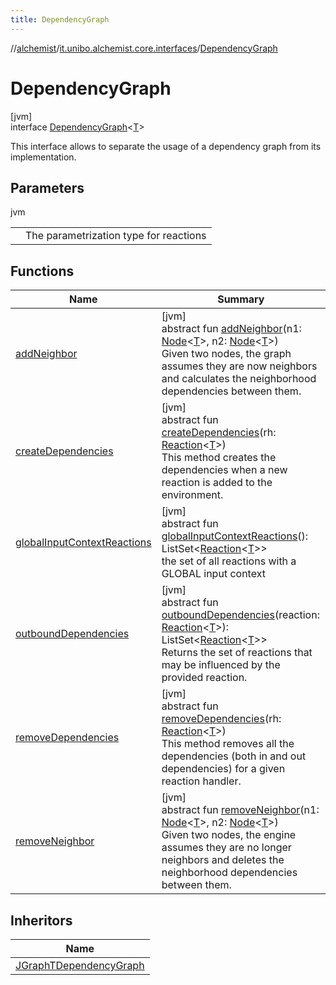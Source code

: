 ```yaml
---
title: DependencyGraph
---
```

//[alchemist](../../../index.html)/[it.unibo.alchemist.core.interfaces](../index.html)/[DependencyGraph](index.html)



# DependencyGraph



[jvm]\
interface [DependencyGraph](index.html)<[T](index.html)>

This interface allows to separate the usage of a dependency graph from its implementation.



## Parameters


jvm

| | |
|---|---|
| <T> | The parametrization type for reactions |



## Functions


| Name | Summary |
|---|---|
| [addNeighbor](add-neighbor.html) | [jvm]<br>abstract fun [addNeighbor](add-neighbor.html)(n1: [Node](../../it.unibo.alchemist.model.interfaces/-node/index.html)<[T](../../it.unibo.alchemist.boundary.interfaces/-output-monitor/index.html)>, n2: [Node](../../it.unibo.alchemist.model.interfaces/-node/index.html)<[T](../../it.unibo.alchemist.boundary.interfaces/-output-monitor/index.html)>)<br>Given two nodes, the graph assumes they are now neighbors and calculates the neighborhood dependencies between them. |
| [createDependencies](create-dependencies.html) | [jvm]<br>abstract fun [createDependencies](create-dependencies.html)(rh: [Reaction](../../it.unibo.alchemist.model.interfaces/-reaction/index.html)<[T](../../it.unibo.alchemist.boundary.interfaces/-output-monitor/index.html)>)<br>This method creates the dependencies when a new reaction is added to the environment. |
| [globalInputContextReactions](global-input-context-reactions.html) | [jvm]<br>abstract fun [globalInputContextReactions](global-input-context-reactions.html)(): ListSet<[Reaction](../../it.unibo.alchemist.model.interfaces/-reaction/index.html)<[T](../../it.unibo.alchemist.boundary.interfaces/-output-monitor/index.html)>><br>the set of all reactions with a GLOBAL input context |
| [outboundDependencies](outbound-dependencies.html) | [jvm]<br>abstract fun [outboundDependencies](outbound-dependencies.html)(reaction: [Reaction](../../it.unibo.alchemist.model.interfaces/-reaction/index.html)<[T](../../it.unibo.alchemist.boundary.interfaces/-output-monitor/index.html)>): ListSet<[Reaction](../../it.unibo.alchemist.model.interfaces/-reaction/index.html)<[T](../../it.unibo.alchemist.boundary.interfaces/-output-monitor/index.html)>><br>Returns the set of reactions that may be influenced by the provided reaction. |
| [removeDependencies](remove-dependencies.html) | [jvm]<br>abstract fun [removeDependencies](remove-dependencies.html)(rh: [Reaction](../../it.unibo.alchemist.model.interfaces/-reaction/index.html)<[T](../../it.unibo.alchemist.boundary.interfaces/-output-monitor/index.html)>)<br>This method removes all the dependencies (both in and out dependencies) for a given reaction handler. |
| [removeNeighbor](remove-neighbor.html) | [jvm]<br>abstract fun [removeNeighbor](remove-neighbor.html)(n1: [Node](../../it.unibo.alchemist.model.interfaces/-node/index.html)<[T](../../it.unibo.alchemist.boundary.interfaces/-output-monitor/index.html)>, n2: [Node](../../it.unibo.alchemist.model.interfaces/-node/index.html)<[T](../../it.unibo.alchemist.boundary.interfaces/-output-monitor/index.html)>)<br>Given two nodes, the engine assumes they are no longer neighbors and deletes the neighborhood dependencies between them. |


## Inheritors


| Name |
|---|
| [JGraphTDependencyGraph](../../it.unibo.alchemist.core.implementations/-j-graph-t-dependency-graph/index.html) |

